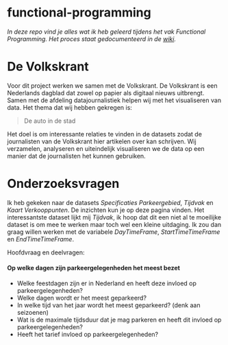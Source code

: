 # functional-programming
*In deze repo vind je alles wat ik heb geleerd tijdens het vak Functional Programming. Het proces staat gedocumenteerd in de [wiki](https://github.com/wailingnaomi/functional-programming/wiki).*

# De Volkskrant

Voor dit project werken we samen met de Volkskrant. De Volkskrant is een Nederlands dagblad dat zowel op papier als digitaal nieuws uitbrengt. Samen met de afdeling datajournalistiek helpen wij met het visualiseren van data. Het thema dat wij hebben gekregen is:

> De auto in de stad

Het doel is om interessante relaties te vinden in de datasets zodat de journalisten van de Volkskrant hier artikelen over kan schrijven. Wij verzamelen, analyseren en uiteindelijk visualiseren we de data op een manier dat de journalisten het kunnen gebruiken.

# Onderzoeksvragen

Ik heb gekeken naar de datasets *Specificaties Parkeergebied*, *Tijdvak* en *Kaart Verkooppunten*. De inzichten kun je op deze pagina vinden. Het interessantste dataset lijkt mij *Tijdvak*, ik hoop dat dit een niet al te moeilijke dataset is om mee te werken maar toch wel een kleine uitdaging. Ik zou dan graag willen werken met de variabele *DayTimeFrame*, *StartTimeTimeFrame* en *EndTimeTimeFrame*. 

Hoofdvraag en deelvragen:

#### Op welke dagen zijn parkeergelegenheden het meest bezet

- Welke feestdagen zijn er in Nederland en heeft deze invloed op parkeergelegenheden?
- Welke dagen wordt er het meest geparkeerd?
- In welke tijd van het jaar wordt het meest geparkeerd? (denk aan seizoenen)
- Wat is de maximale tijdsduur dat je mag parkeren en heeft dit invloed op parkeergelegenheden?
- Heeft het tarief invloed op parkeergelegenheden?

